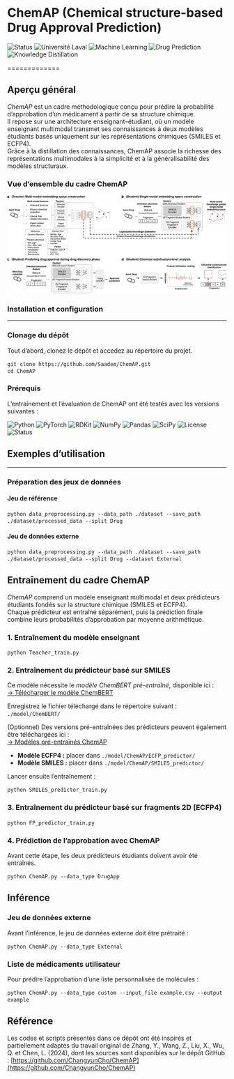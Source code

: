 # ChemAP (Chemical structure-based Drug Approval Prediction)

![Status](https://img.shields.io/badge/Status-Active-success)
![Université Laval](https://img.shields.io/badge/Université_Laval-Research-red)
![Machine Learning](https://img.shields.io/badge/Machine%20Learning-Neural%20Networks-purple)
![Drug Prediction](https://img.shields.io/badge/Drug%20Approval-Prediction-lightcoral)
![Knowledge Distillation](https://img.shields.io/badge/Knowledge-Distillation-brown)

=============

## Aperçu général 

*ChemAP* est un cadre méthodologique conçu pour prédire la probabilité d’approbation d’un médicament à partir de sa structure chimique.  
Il repose sur une architecture enseignant–étudiant, où un modèle enseignant multimodal transmet ses connaissances à deux modèles étudiants basés uniquement sur les représentations chimiques (SMILES et ECFP4).  
Grâce à la distillation des connaissances, ChemAP associe la richesse des représentations multimodales à la simplicité et à la généralisabilité des modèles structuraux.

### Vue d’ensemble du cadre ChemAP 

![model1](img/pipelin.jpg)

<!-- ### Architecture du modèle

![model2](img/model_architecture.png) -->

### Installation et configuration
-------------

### Clonage du dépôt  

Tout d’abord, clonez le dépôt et accedez au répertoire du projet.

    git clone https://github.com/Saadem/ChemAP.git
    cd ChemAP


### Prérequis  

L’entraînement et l’évaluation de ChemAP ont été testés avec les versions suivantes :  

![Python](https://img.shields.io/badge/Python-3.9.12-blue)
![PyTorch](https://img.shields.io/badge/PyTorch-2.7.1-orange)
![RDKit](https://img.shields.io/badge/RDKit-2022.09.5-green)
![NumPy](https://img.shields.io/badge/NumPy-1.26.4-lightblue)
![Pandas](https://img.shields.io/badge/Pandas-2.3.1-yellowgreen)
![SciPy](https://img.shields.io/badge/SciPy-1.13.1-teal)
![License](https://img.shields.io/badge/License-MIT-lightgrey)
![Status](https://img.shields.io/badge/Status-Active-success)

## Exemples d’utilisation  
-------------

### Préparation des jeux de données  

#### Jeu de référence 

    python data_preprocessing.py --data_path ./dataset --save_path ./dataset/processed_data --split Drug


#### Jeu de données externe  

    python data_preprocessing.py --data_path ./dataset --save_path ./dataset/processed_data --split Drug --dataset External


## Entraînement du cadre ChemAP  

*ChemAP* comprend un modèle enseignant multimodal et deux prédicteurs étudiants fondés sur la structure chimique (SMILES et ECFP4).  
Chaque prédicteur est entraîné séparément, puis la prédiction finale combine leurs probabilités d’approbation par moyenne arithmétique.

### 1. Entraînement du modèle enseignant  

    python Teacher_train.py


### 2. Entraînement du prédicteur basé sur SMILES  

Ce modèle nécessite le *modèle ChemBERT pré-entraîné*, disponible ici :  
[→ Télécharger le modèle ChemBERT](https://drive.google.com/file/d/1-8oAIwKowGy89w-ZjvCGSc1jsCWNS1Fw/view?usp=sharing)

Enregistrez le fichier téléchargé dans le répertoire suivant : `./model/ChemBERT/`


(Optionnel) 
Des versions pré-entraînées des prédicteurs peuvent également être téléchargées ici :  
[→ Modèles pré-entraînés ChemAP](https://drive.google.com/drive/folders/1hiHYnaUobdM8LiWDqrW4P0wMPDuK3hUh?usp=sharing)

- **Modèle ECFP4 :** placer dans `./model/ChemAP/ECFP_predictor/`  
- **Modèle SMILES :** placer dans `./model/ChemAP/SMILES_predictor/`  

Lancer ensuite l’entraînement :  

    python SMILES_predictor_train.py

### 3. Entraînement du prédicteur basé sur fragments 2D (ECFP4)  

    python FP_predictor_train.py


### 4. Prédiction de l’approbation avec ChemAP  

Avant cette étape, les deux prédicteurs étudiants doivent avoir été entraînés.  

    python ChemAP.py --data_type DrugApp

## Inférence  

### Jeu de données externe 

Avant l’inférence, le jeu de données externe doit être prétraité :  

    python ChemAP.py --data_type External


### Liste de médicaments utilisateur  
Pour prédire l’approbation d’une liste personnalisée de molécules :  

    python ChemAP.py --data_type custom --input_file example.csv --output example


## Référence  

Les codes et scripts présentés dans ce dépôt ont été inspirés et partiellement adaptés du travail original de Zhang, Y., Wang, Z., Liu, X., Wu, Q. et Chen, L. (2024), dont les sources sont disponibles sur le dépôt GitHub : [https://github.com/ChangyunCho/ChemAP](https://github.com/ChangyunCho/ChemAP)    
